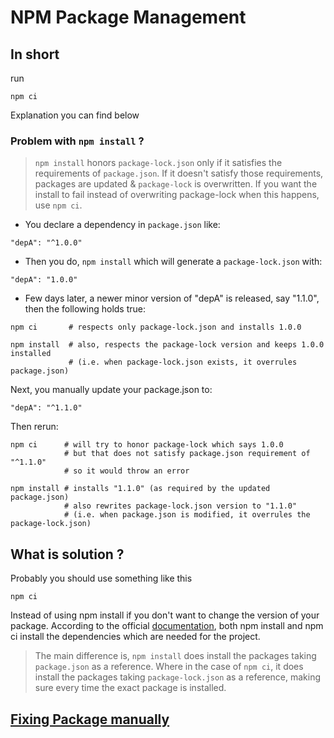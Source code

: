# NPM Package Management
## In short
run
```shell
npm ci
```
Explanation you can find below

### Problem with `npm install` ?

>`npm install` honors `package-lock.json` only if it satisfies the requirements of `package.json`.
> If it doesn't satisfy those requirements, packages are updated & `package-lock` is overwritten.
> If you want the install to fail instead of overwriting package-lock when this happens, use `npm ci`.


* You declare a dependency in `package.json` like:

```shell
"depA": "^1.0.0"
```
* Then you do, `npm install` which will generate a `package-lock.json` with:

```shell
"depA": "1.0.0"
```
* Few days later, a newer minor version of "depA" is released, say "1.1.0", then the following holds true:

```shell
npm ci       # respects only package-lock.json and installs 1.0.0

npm install  # also, respects the package-lock version and keeps 1.0.0 installed 
             # (i.e. when package-lock.json exists, it overrules package.json)
```
Next, you manually update your package.json to:

```shell
"depA": "^1.1.0"
```
Then rerun:

```shell
npm ci      # will try to honor package-lock which says 1.0.0
            # but that does not satisfy package.json requirement of "^1.1.0" 
            # so it would throw an error 

npm install # installs "1.1.0" (as required by the updated package.json)
            # also rewrites package-lock.json version to "1.1.0"
            # (i.e. when package.json is modified, it overrules the package-lock.json)
```

## What is solution ?
Probably you should use something like this
```shell
npm ci
```
Instead of using npm install if you don't want to change the version of your package.
According to the official [documentation](https://blog.npmjs.org/post/171556855892/introducing-npm-ci-for-faster-more-reliable), both npm install and npm ci install the dependencies which are needed for the project.
> The main difference is, `npm install` does install the packages taking `package.json` as a reference.
> Where in the case of `npm ci`, it does install the packages taking `package-lock.json` as a reference,
> making sure every time the exact package is installed.


## [Fixing Package manually](https://stackoverflow.com/a/53506971/637377)